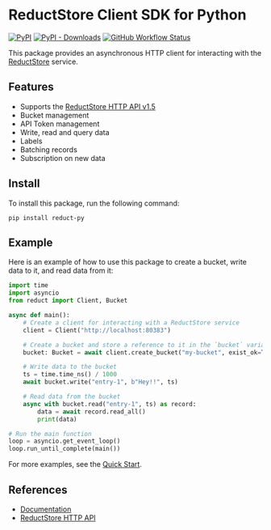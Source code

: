 # ReductStore Client SDK for Python

[![PyPI](https://img.shields.io/pypi/v/reduct-py)](https://pypi.org/project/reduct-py/)
[![PyPI - Downloads](https://img.shields.io/pypi/dm/reduct-py)](https://pypi.org/project/reduct-py/)
[![GitHub Workflow Status](https://img.shields.io/github/actions/workflow/status/reductstore/reduct-py/ci.yml?branch=main)](https://github.com/reductstore/reduct-py/actions)

This package provides an asynchronous HTTP client for interacting with the [ReductStore](https://www.reduct.store) service.

## Features

* Supports the [ReductStore HTTP API v1.5](https://docs.reduct.store/http-api)
* Bucket management
* API Token management
* Write, read and query data
* Labels
* Batching records
* Subscription on new data

## Install

To install this package, run the following command:

```
pip install reduct-py
```

## Example

Here is an example of how to use this package to create a bucket, write data to it, and read data from it:

```python
import time
import asyncio
from reduct import Client, Bucket

async def main():
    # Create a client for interacting with a ReductStore service
    client = Client("http://localhost:80383")

    # Create a bucket and store a reference to it in the `bucket` variable
    bucket: Bucket = await client.create_bucket("my-bucket", exist_ok=True)

    # Write data to the bucket
    ts = time.time_ns() / 1000
    await bucket.write("entry-1", b"Hey!!", ts)

    # Read data from the bucket
    async with bucket.read("entry-1", ts) as record:
        data = await record.read_all()
        print(data)

# Run the main function
loop = asyncio.get_event_loop()
loop.run_until_complete(main())
```

For more examples, see the [Quick Start](https://py.reduct.store/en/latest/docs/quick-start/).

## References

* [Documentation](https://py.reduct.store/)
* [ReductStore HTTP API](https://docs.reduct.store/http-api)
